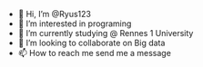 - 👋 Hi, I’m @Ryus123
- 👀 I’m interested in programing
- 🌱 I’m currently studying @ Rennes 1 University
- 💞️ I’m looking to collaborate on Big data
- 📫 How to reach me send me a message 

<!---
Ryus123/Ryus123 is a ✨ special ✨ repository because its `README.md` (this file) appears on your GitHub profile.
You can click the Preview link to take a look at your changes.
--->

